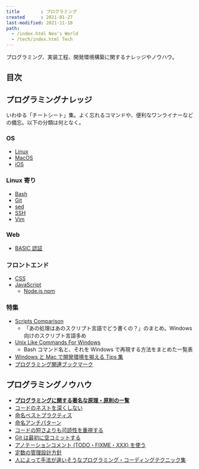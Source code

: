 ```yaml
---
title        : プログラミング
created      : 2021-01-27
last-modified: 2021-11-18
path:
  - /index.html Neo's World
  - /tech/index.html Tech
---
```


プログラミング、実装工程、開発環境構築に関するナレッジやノウハウ。


## 目次


## プログラミングナレッジ

いわゆる「チートシート」集。よく忘れるコマンドや、便利なワンライナーなどの備忘。以下の分類は何となく。

### OS

- [Linux](./linux.html)
- [MacOS](./macos.html)
- [iOS](./ios.html)

### Linux 寄り

- [Bash](./bash.html)
- [Git](./git.html)
- [sed](./sed.html)
- [SSH](./ssh.html)
- [Vim](./vim.html)

### Web

- [BASIC 認証](./basic-auth.html)

### フロントエンド

- [CSS](./css.html)
- [JavaScript](./javascript.html)
  - [Node.js npm](./nodejs-npm.html)

### 特集

- [Scripts Comparison](./scripts-comparison.html)
  - 「あの処理はあのスクリプト言語でどう書くの？」のまとめ。Windows 向けのスクリプト言語多め
- [Unix Like Commands For Windows](./unix-like-commands-for-windows.html)
  - Bash コマンド名と、それを Windows で再現する方法をまとめた一覧表
- [Windows と Mac で開発環境を揃える Tips 集](./windows-mac-environment.html)
- [プログラミング関連ブックマーク](./bookmarks.html)


## プログラミングノウハウ

- **[プログラミングに関する著名な原理・原則の一覧](./principles.html)**
- [コードのネストを深くしない](./dont-write-deep-nested-code.html)
- [命名ベストプラクティス](./naming-best-practices.html)
- [命名アンチパターン](./naming-anti-patterns.html)
- [コードの短さよりも可読性を重視する](./rather-readability-than-short-coding.html)
- [Git は最初に空コミットする](./git-first-commit.html)
- [アノテーションコメント (TODO・FIXME・XXX) を使う](./use-annotation-comment.html)
- [定数の管理設計方針](./constants-management.html)
- [人によって手法が違いそうなプログラミング・コーディングテクニック集](./subtle-laws.html)
